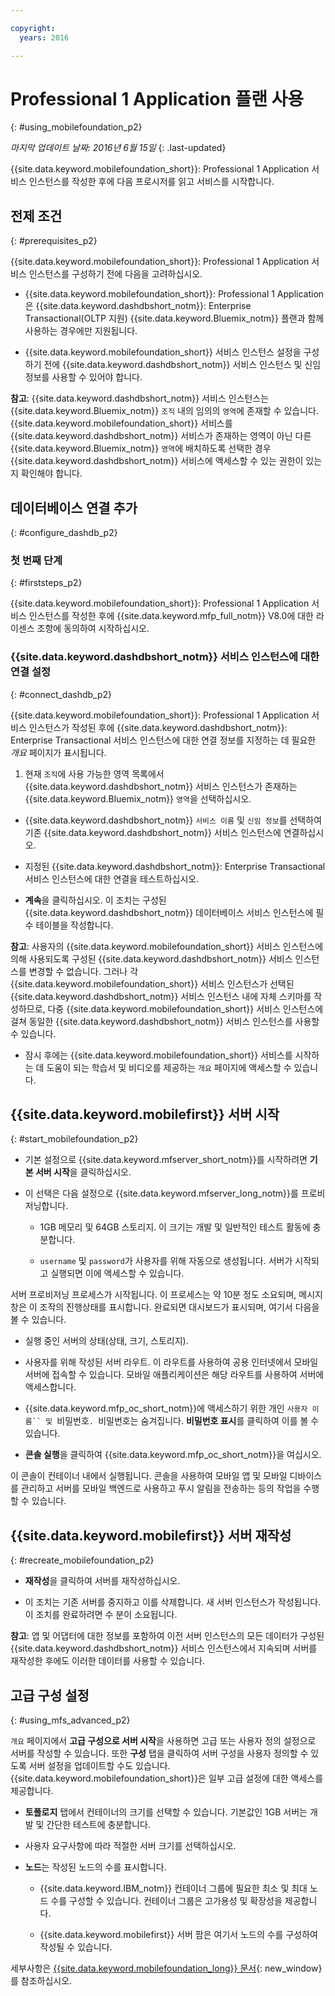 ```yaml
---

copyright:
  years: 2016

---
```


#	Professional 1 Application 플랜 사용
{: #using_mobilefoundation_p2}

*마지막 업데이트 날짜: 2016년 6월 15일*
{: .last-updated}

{{site.data.keyword.mobilefoundation_short}}: Professional 1 Application 서비스 인스턴스를 작성한 후에 다음 프로시저를 읽고 서비스를 시작합니다.

## 전제 조건
{: #prerequisites_p2}

{{site.data.keyword.mobilefoundation_short}}: Professional 1 Application 서비스 인스턴스를 구성하기 전에 다음을 고려하십시오.
* {{site.data.keyword.mobilefoundation_short}}: Professional 1 Application은 {{site.data.keyword.dashdbshort_notm}}: Enterprise Transactional(OLTP 지원) {{site.data.keyword.Bluemix_notm}} 플랜과 함께 사용하는 경우에만 지원됩니다.

* {{site.data.keyword.mobilefoundation_short}} 서비스 인스턴스 설정을 구성하기 전에 {{site.data.keyword.dashdbshort_notm}} 서비스 인스턴스 및 신임 정보를 사용할 수 있어야 합니다.

**참고**: {{site.data.keyword.dashdbshort_notm}} 서비스 인스턴스는 {{site.data.keyword.Bluemix_notm}} `조직` 내의 임의의 `영역`에 존재할 수 있습니다.{{site.data.keyword.mobilefoundation_short}} 서비스를 {{site.data.keyword.dashdbshort_notm}} 서비스가 존재하는 영역이 아닌 다른 {{site.data.keyword.Bluemix_notm}} `영역`에 배치하도록 선택한 경우 {{site.data.keyword.dashdbshort_notm}} 서비스에 액세스할 수 있는 권한이 있는지 확인해야 합니다. 


## 데이터베이스 연결 추가
{: #configure_dashdb_p2}

###  첫 번째 단계
{: #firststeps_p2}

{{site.data.keyword.mobilefoundation_short}}: Professional 1 Application 서비스 인스턴스를 작성한 후에 {{site.data.keyword.mfp_full_notm}} V8.0에 대한 라이센스 조항에 동의하여 시작하십시오. 

### {{site.data.keyword.dashdbshort_notm}} 서비스 인스턴스에 대한 연결 설정
{: #connect_dashdb_p2}

{{site.data.keyword.mobilefoundation_short}}: Professional 1 Application 서비스 인스턴스가 작성된 후에 {{site.data.keyword.dashdbshort_notm}}: Enterprise Transactional 서비스 인스턴스에 대한 연결 정보를 지정하는 데 필요한 *개요* 페이지가 표시됩니다.

1.  현재 `조직`에 사용 가능한 영역 목록에서 {{site.data.keyword.dashdbshort_notm}} 서비스 인스턴스가 존재하는 {{site.data.keyword.Bluemix_notm}} `영역`을 선택하십시오. 

+ {{site.data.keyword.dashdbshort_notm}} `서비스 이름` 및 `신임 정보`를 선택하여 기존 {{site.data.keyword.dashdbshort_notm}} 서비스 인스턴스에 연결하십시오.

+  지정된 {{site.data.keyword.dashdbshort_notm}}: Enterprise Transactional 서비스 인스턴스에 대한 연결을 테스트하십시오.

+  **계속**을 클릭하십시오. 이 조치는 구성된 {{site.data.keyword.dashdbshort_notm}} 데이터베이스 서비스 인스턴스에 필수 테이블을 작성합니다.

**참고**: 사용자의 {{site.data.keyword.mobilefoundation_short}} 서비스 인스턴스에 의해 사용되도록 구성된 {{site.data.keyword.dashdbshort_notm}} 서비스 인스턴스를 변경할 수 없습니다. 그러나 각 {{site.data.keyword.mobilefoundation_short}} 서비스 인스턴스가 선택된 {{site.data.keyword.dashdbshort_notm}} 서비스 인스턴스 내에 자체 스키마를 작성하므로, 다중 {{site.data.keyword.mobilefoundation_short}} 서비스 인스턴스에 걸쳐 동일한 {{site.data.keyword.dashdbshort_notm}} 서비스 인스턴스를 사용할 수 있습니다.

* 잠시 후에는 {{site.data.keyword.mobilefoundation_short}} 서비스를 시작하는 데 도움이 되는 학습서 및 비디오를 제공하는 `개요` 페이지에 액세스할 수 있습니다.

## {{site.data.keyword.mobilefirst}} 서버 시작
{: #start_mobilefoundation_p2}

* 기본 설정으로 {{site.data.keyword.mfserver_short_notm}}를 시작하려면 **기본 서버 시작**을 클릭하십시오.

* 이 선택은 다음 설정으로 {{site.data.keyword.mfserver_long_notm}}를 프로비저닝합니다.
    -  1GB 메모리 및 64GB 스토리지. 이 크기는 개발 및 일반적인 테스트 활동에 충분합니다.

    -	`username` 및 `password`가 사용자를 위해 자동으로 생성됩니다. 서버가 시작되고 실행되면 이에 액세스할 수 있습니다. 

서버 프로비저닝 프로세스가 시작됩니다. 이 프로세스는 약 10분 정도 소요되며, 메시지 창은 이 조작의 진행상태를 표시합니다. 완료되면 대시보드가 표시되며, 여기서 다음을 볼 수 있습니다. 

  -	실행 중인 서버의 상태(상태, 크기, 스토리지). 

  -	사용자를 위해 작성된 서버 라우트. 이 라우트를 사용하여 공용 인터넷에서 모바일 서버에 접속할 수 있습니다. 모바일 애플리케이션은 해당 라우트를 사용하여 서버에 액세스합니다. 

  -	{{site.data.keyword.mfp_oc_short_notm}}에 액세스하기 위한 개인 `사용자 이름`` 및 `비밀번호`. `비밀번호는 숨겨집니다.  **비밀번호 표시**를 클릭하여 이를 볼 수 있습니다. 

*	**콘솔 실행**을 클릭하여 {{site.data.keyword.mfp_oc_short_notm}}을 여십시오.


이 콘솔이 컨테이너 내에서 실행됩니다. 콘솔을 사용하여 모바일 앱 및 모바일 디바이스를 관리하고 서버를 모바일 백엔드로 사용하고 푸시 알림을 전송하는 등의 작업을 수행할 수 있습니다.

## {{site.data.keyword.mobilefirst}} 서버 재작성
{: #recreate_mobilefoundation_p2}

*	**재작성**을 클릭하여 서버를 재작성하십시오.

* 이 조치는 기존 서버를 중지하고 이를 삭제합니다. 새 서버 인스턴스가 작성됩니다. 이 조치를 완료하려면 수 분이 소요됩니다. 

**참고**: 앱 및 어댑터에 대한 정보를 포함하여 이전 서버 인스턴스의 모든 데이터가 구성된 {{site.data.keyword.dashdbshort_notm}} 서비스 인스턴스에서 지속되며 서버를 재작성한 후에도 이러한 데이터를 사용할 수 있습니다. 

##	고급 구성 설정
{: #using_mfs_advanced_p2}

`개요` 페이지에서 **고급 구성으로 서버 시작**을 사용하면 고급 또는 사용자 정의 설정으로 서버를 작성할 수 있습니다. 또한 **구성** 탭을 클릭하여 서버 구성을 사용자 정의할 수 있도록 서버 설정을 업데이트할 수도 있습니다. {{site.data.keyword.mobilefoundation_short}}은 일부 고급 설정에 대한 액세스를 제공합니다.

*	**토폴로지** 탭에서 컨테이너의 크기를 선택할 수 있습니다. 기본값인 1GB 서버는 개발 및 간단한 테스트에 충분합니다. 
  - 사용자 요구사항에 따라 적절한 서버 크기를 선택하십시오.

  - **노드**는 작성된 노드의 수를 표시합니다. 
      - {{site.data.keyword.IBM_notm}} 컨테이너 그룹에 필요한 최소 및 최대 노드 수를 구성할 수 있습니다. 컨테이너 그룹은 고가용성 및 확장성을 제공합니다. 

      - {{site.data.keyword.mobilefirst}} 서버 팜은 여기서 노드의 수를 구성하여 작성될 수 있습니다.

세부사항은 [{{site.data.keyword.mobilefoundation_long}} 문서](https://www.ibm.com/support/knowledgecenter/SSHS8R_8.0.0/wl_welcome.html){: new_window}를 참조하십시오. 
